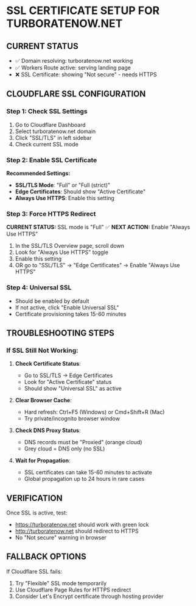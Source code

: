 # SSL CERTIFICATE SETUP FOR TURBORATENOW.NET

## CURRENT STATUS
- ✅ Domain resolving: turboratenow.net working
- ✅ Workers Route active: serving landing page
- ❌ SSL Certificate: showing "Not secure" - needs HTTPS

## CLOUDFLARE SSL CONFIGURATION

### Step 1: Check SSL Settings
1. Go to Cloudflare Dashboard
2. Select turboratenow.net domain
3. Click "SSL/TLS" in left sidebar
4. Check current SSL mode

### Step 2: Enable SSL Certificate
**Recommended Settings:**
- **SSL/TLS Mode**: "Full" or "Full (strict)"
- **Edge Certificates**: Should show "Active Certificate"
- **Always Use HTTPS**: Enable this setting

### Step 3: Force HTTPS Redirect
**CURRENT STATUS:** SSL mode is "Full" ✅
**NEXT ACTION:** Enable "Always Use HTTPS"

1. In the SSL/TLS Overview page, scroll down
2. Look for "Always Use HTTPS" toggle
3. Enable this setting
4. OR go to "SSL/TLS" → "Edge Certificates" → Enable "Always Use HTTPS"

### Step 4: Universal SSL
- Should be enabled by default
- If not active, click "Enable Universal SSL"
- Certificate provisioning takes 15-60 minutes

## TROUBLESHOOTING STEPS

### If SSL Still Not Working:
1. **Check Certificate Status**:
   - Go to SSL/TLS → Edge Certificates
   - Look for "Active Certificate" status
   - Should show "Universal SSL" as active

2. **Clear Browser Cache**:
   - Hard refresh: Ctrl+F5 (Windows) or Cmd+Shift+R (Mac)
   - Try private/incognito browser window

3. **Check DNS Proxy Status**:
   - DNS records must be "Proxied" (orange cloud)
   - Grey cloud = DNS only (no SSL)

4. **Wait for Propagation**:
   - SSL certificates can take 15-60 minutes to activate
   - Global propagation up to 24 hours in rare cases

## VERIFICATION
Once SSL is active, test:
- https://turboratenow.net should work with green lock
- http://turboratenow.net should redirect to HTTPS
- No "Not secure" warning in browser

## FALLBACK OPTIONS
If Cloudflare SSL fails:
1. Try "Flexible" SSL mode temporarily
2. Use Cloudflare Page Rules for HTTPS redirect
3. Consider Let's Encrypt certificate through hosting provider